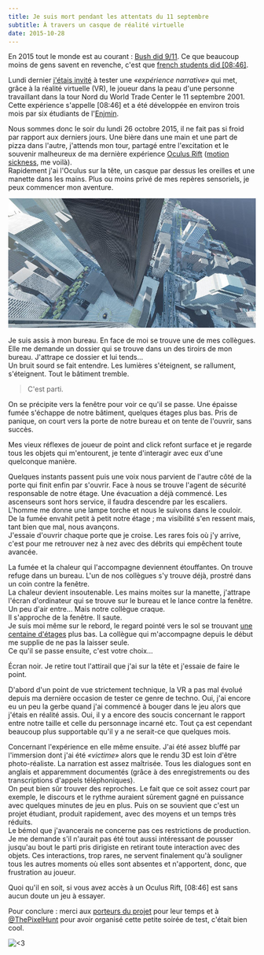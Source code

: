 ```yaml
---
title: Je suis mort pendant les attentats du 11 septembre
subtitle: À travers un casque de réalité virtuelle
date: 2015-10-28
---
```


En 2015 tout le monde est au courant&nbsp;: [Bush did 9/11](https://en.wikipedia.org/wiki/9/11_conspiracy_theories). Ce que beaucoup moins de gens savent en revenche, c'est que [french students did [08:46]](http://www.08h46.com/).  

Lundi dernier [j'étais invité](https://twitter.com/pauljoannon/status/658613174292365312) à tester une *«expérience narrative»* qui met, grâce à la réalité virtuelle (VR), le joueur dans la peau d'une personne travaillant dans la tour Nord du World Trade Center le 11 septembre 2001.  
Cette expérience s'appelle [08:46] et a été développée en environ trois mois par six étudiants de l'[Enjmin](http://www.enjmin.com/).

<!--more-->

Nous sommes donc le soir du lundi 26 octobre 2015, il ne fait pas si froid par rapport aux derniers jours. Une bière dans une main et une part de pizza dans l'autre, j'attends mon tour, partagé entre l'excitation et le souvenir malheureux de ma dernière expérience [Oculus Rift](https://www.oculus.com/fr/rift/) ([motion sickness](https://fr.wikipedia.org/wiki/Mal_des_transports), me voilà).  
Rapidement j'ai l'Oculus sur la tête, un casque par dessus les oreilles et une manette dans les mains. Plus ou moins privé de mes repères sensoriels, je peux commencer mon aventure.  

![World Trade Center](/content/blog/2015/10/je-suis-mort-pendant-les-attentats-du-11-septembre/wtc.jpg)

Je suis assis à mon bureau. En face de moi se trouve une de mes collègues. Elle me demande un dossier qui se trouve dans un des tiroirs de mon bureau. J'attrape ce dossier et lui tends...  
Un bruit sourd se fait entendre. Les lumières s'éteignent, se rallument, s'éteignent. Tout le bâtiment tremble.  

> C'est parti.

On se précipite vers la fenêtre pour voir ce qu'il se passe. Une épaisse fumée s'échappe de notre bâtiment, quelques étages plus bas. Pris de panique, on court vers la porte de notre bureau et on tente de l'ouvrir, sans succès.  

Mes vieux réflexes de joueur de point and click refont surface et je regarde tous les objets qui m'entourent, je tente d'interagir avec eux d'une quelconque manière.  

Quelques instants passent puis une voix nous parvient de l'autre côté de la porte qui finit enfin par s'ouvrir. Face à nous se trouve l'agent de sécurité responsable de notre étage. Une évacuation a déjà commencé. Les ascenseurs sont hors service, il faudra descendre par les escaliers.  
L'homme me donne une lampe torche et nous le suivons dans le couloir.  
De la fumée envahit petit à petit notre étage&nbsp;; ma visibilité s'en ressent mais, tant bien que mal, nous avançons.  
J'essaie d'ouvrir chaque porte que je croise. Les rares fois où j'y arrive, c'est pour me retrouver nez à nez avec des débrits qui empêchent toute avancée.  

La fumée et la chaleur qui l'accompagne deviennent étouffantes. On trouve refuge dans un bureau. L'un de nos collègues s'y trouve déjà, prostré dans un coin contre la fenêtre.  
La chaleur devient insoutenable. Les mains moites sur la manette, j'attrape l'écran d'ordinateur qui se trouve sur le bureau et le lance contre la fenêtre. Un peu d'air entre... Mais notre collègue craque.  
Il s'approche de la fenêtre. Il saute.  
Je suis moi même sur le rebord, le regard pointé vers le sol se trouvant [une centaine d'étages](https://fr.wikipedia.org/wiki/Attentats_du_11_septembre_2001#/media/File:World_Trade_Center_9-11_Attacks_Illustration_with_Vertical_Impact_Locations_fr.svg) plus bas. La collègue qui m'accompagne depuis le début me supplie de ne pas la laisser seule.  
Ce qu'il se passe ensuite, c'est votre choix...

Écran noir. Je retire tout l'attirail que j'ai sur la tête et j'essaie de faire le point.  

D'abord d'un point de vue strictement technique, la VR a pas mal évolué depuis ma dernière occasion de tester ce genre de techno. Oui, j'ai encore eu un peu la gerbe quand j'ai commencé à bouger dans le jeu alors que j'étais en réalité assis. Oui, il y a encore des soucis concernant le rapport entre notre taille et celle du personnage incarné etc. Tout ça est cependant beaucoup plus supportable qu'il y a ne serait-ce que quelques mois.  

Concernant l'expérience en elle même ensuite. J'ai été assez bluffé par l'immersion dont j'ai été *«victime»* alors que le rendu 3D est loin d'être photo-réaliste. La narration est assez maîtrisée. Tous les dialogues sont en anglais et apparemment documentés (grâce à des enregistrements ou des transcriptions d'appels téléphoniques).  
On peut bien sûr trouver des reproches. Le fait que ce soit assez court par exemple, le discours et le rythme auraient sûrement gagné en puissance avec quelques minutes de jeu en plus. Puis on se souvient que c'est un projet étudiant, produit rapidement, avec des moyens et un temps très réduits.  
Le bémol que j'avancerais ne concerne pas ces restrictions de production. Je me demande s'il n'aurait pas été tout aussi intéressant de pousser jusqu'au bout le parti pris dirigiste en retirant toute interaction avec des objets. Ces interactions, trop rares, ne servent finalement qu'à souligner tous les autres moments où elles sont absentes et n'apportent, donc, que frustration au joueur.

Quoi qu'il en soit, si vous avez accès à un Oculus Rift, [08:46] est sans aucun doute un jeu à essayer.

Pour conclure&nbsp;: merci aux [porteurs du projet](http://www.08h46.com/#!artists/cfvg) pour leur temps et à [\@ThePixelHunt](https://twitter.com/ThePixelHunt) pour avoir organisé cette petite soirée de test, c'était bien cool.

![<3](https://media.giphy.com/media/aGohHD7RCnQwE/giphy.gif)
